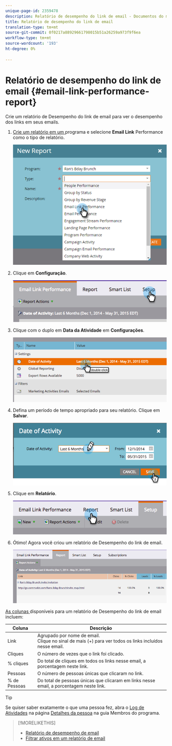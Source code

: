 ```yaml
---
unique-page-id: 2359478
description: Relatório de desempenho do link de email - Documentos do marketing - Documentação do produto
title: Relatório de desempenho do link de email
translation-type: tm+mt
source-git-commit: 0f0217a88929661798015b51a26259a973f9f6ea
workflow-type: tm+mt
source-wordcount: '193'
ht-degree: 0%

---
```



# Relatório de desempenho do link de email {#email-link-performance-report}

Crie um relatório de Desempenho do link de email para ver o desempenho dos links em seus emails.

1. [Crie um relatório em um ](/help/marketo/product-docs/reporting/basic-reporting/creating-reports/create-a-report-in-a-program.md) programa e selecione  **Email Link** Performance como o tipo de relatório.

   ![](assets/image2017-3-29-9-3a10-3a41.png)

1. Clique em **Configuração**.

   ![](assets/image2015-5-20-11-3a18-3a0.png)

1. Clique com o duplo em **Data da Atividade** em **Configurações**.

   ![](assets/image2015-5-20-11-3a18-3a59.png)

1. Defina um período de tempo apropriado para seu relatório. Clique em **Salvar**.

   ![](assets/image2015-5-20-11-3a20-3a52.png)

1. Clique em **Relatório**.

   ![](assets/image2015-5-20-11-3a22-3a24.png)

1. Ótimo! Agora você criou um relatório de Desempenho do link de email.

   ![](assets/image2015-5-20-11-3a23-3a33.png)

[As colunas ](/help/marketo/product-docs/reporting/basic-reporting/editing-reports/select-report-columns.md) disponíveis para um relatório de Desempenho do link de email incluem:

<table> 
 <thead> 
  <tr> 
   <th colspan="1" rowspan="1">Coluna</th> 
   <th colspan="1" rowspan="1">Descrição</th> 
  </tr> 
 </thead> 
 <tbody> 
  <tr> 
   <td colspan="1" rowspan="1">Link</td> 
   <td colspan="1" rowspan="1">Agrupado por nome de email.<br>Clique no sinal de mais (+) para ver todos os links incluídos nesse email.</td> 
  </tr> 
  <tr> 
   <td colspan="1" rowspan="1">Cliques</td> 
   <td colspan="1" rowspan="1">O número de vezes que o link foi clicado.</td> 
  </tr> 
  <tr> 
   <td colspan="1" rowspan="1">% cliques</td> 
   <td colspan="1" rowspan="1">Do total de cliques em todos os links nesse email, a porcentagem neste link.</td> 
  </tr> 
  <tr> 
   <td colspan="1" rowspan="1">Pessoas</td> 
   <td colspan="1" rowspan="1">O número de pessoas únicas que clicaram no link.</td> 
  </tr> 
  <tr> 
   <td colspan="1" rowspan="1">% de Pessoas</td> 
   <td colspan="1" rowspan="1">Do total de pessoas únicas que clicaram em links nesse email, a porcentagem neste link.</td> 
  </tr> 
 </tbody> 
</table>

>[!TIP]
>
>Se quiser saber exatamente o que uma pessoa fez, abra o [Log de Atividades](/help/marketo/product-docs/core-marketo-concepts/smart-lists-and-static-lists/managing-people-in-smart-lists/filter-activity-types-in-the-activity-log-of-a-person.md) na página [Detalhes da pessoa](/help/marketo/product-docs/core-marketo-concepts/smart-lists-and-static-lists/managing-people-in-smart-lists/using-the-person-detail-page.md) na guia Membros do programa.

>[!MORELIKETHIS]
>
>* [Relatório de desempenho de email](/help/marketo/product-docs/email-marketing/email-programs/email-program-data/email-performance-report.md)
>* [Filtrar ativos em um relatório de email](/help/marketo/product-docs/reporting/basic-reporting/report-activity/filter-assets-in-an-email-report.md)

